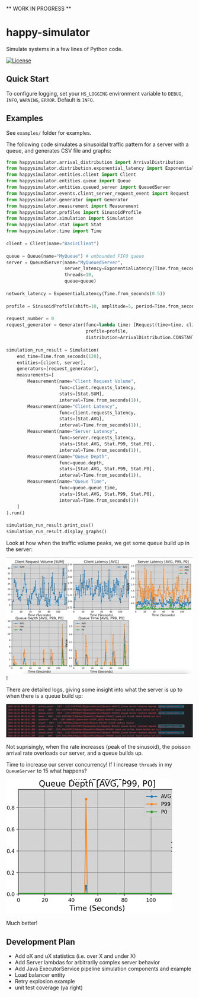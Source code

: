 ** WORK IN PROGRESS **


# happy-simulator
Simulate systems in a few lines of Python code.

[![License](https://img.shields.io/badge/License-Apache%202.0-blue.svg)](https://opensource.org/licenses/Apache-2.0)

## Quick Start
To configure logging, set your `HS_LOGGING` environment variable to `DEBUG`, `INFO`, `WARNING`, `ERROR`. Default is `INFO`.

## Examples 
See `examples/` folder for examples.

The following code simulates a sinusoidal traffic pattern for a server with a queue, and generates CSV file and graphs:

```python
from happysimulator.arrival_distribution import ArrivalDistribution
from happysimulator.distribution.exponential_latency import ExponentialLatency
from happysimulator.entities.client import Client
from happysimulator.entities.queue import Queue
from happysimulator.entities.queued_server import QueuedServer
from happysimulator.events.client_server_request_event import Request
from happysimulator.generator import Generator
from happysimulator.measurement import Measurement
from happysimulator.profiles import SinusoidProfile
from happysimulator.simulation import Simulation
from happysimulator.stat import Stat
from happysimulator.time import Time

client = Client(name="BasicClient")

queue = Queue(name="MyQueue") # unbounded FIFO queue
server = QueuedServer(name="MyQueuedServer",
                      server_latency=ExponentialLatency(Time.from_seconds(0.5)),
                      threads=10,
                      queue=queue)

network_latency = ExponentialLatency(Time.from_seconds(0.5))

profile = SinusoidProfile(shift=10, amplitude=5, period=Time.from_seconds(20))

request_number = 0
request_generator = Generator(func=lambda time: [Request(time=time, client=client, server=server, callback=client.send_request, network_latency=network_latency)],
                              profile=profile,
                              distribution=ArrivalDistribution.CONSTANT)

simulation_run_result = Simulation(
    end_time=Time.from_seconds(120),
    entities=[client, server],
    generators=[request_generator],
    measurements=[
        Measurement(name="Client Request Volume",
                    func=client.requests_latency,
                    stats=[Stat.SUM],
                    interval=Time.from_seconds(1)),
        Measurement(name="Client Latency",
                    func=client.requests_latency,
                    stats=[Stat.AVG],
                    interval=Time.from_seconds(1)),
        Measurement(name="Server Latency",
                    func=server.requests_latency,
                    stats=[Stat.AVG, Stat.P99, Stat.P0],
                    interval=Time.from_seconds(1)),
        Measurement(name="Queue Depth",
                    func=queue.depth,
                    stats=[Stat.AVG, Stat.P99, Stat.P0],
                    interval=Time.from_seconds(1)),
        Measurement(name="Queue Time",
                    func=queue.queue_time,
                    stats=[Stat.AVG, Stat.P99, Stat.P0],
                    interval=Time.from_seconds(1))
    ]
).run()

simulation_run_result.print_csv()
simulation_run_result.display_graphs()
```

Look at how when the traffic volume peaks, we get some queue build up in the server:

![img.png](img/charts.png)!

There are detailed logs, giving some insight into what the server is up to when there is a queue build up:

![img.png](img/logs.png)

Not suprisingly, when the rate increases (peak of the sinusoid), the poisson arrival rate overloads our server, and a queue
builds up. 

Time to increase our server concurrency! If I increase `threads` in my `QueueServer` to 15 what happens?

![img.png](img/queuedepth.png)

Much better!


## Development Plan
* Add oX and uX statistics (i.e. over X and under X)
* Add Server lambdas for arbitrarily complex server behavior
* Add Java ExecutorService pipeline simulation components and example
* Load balancer entity
* Retry explosion example 
* unit test coverage (ya right)